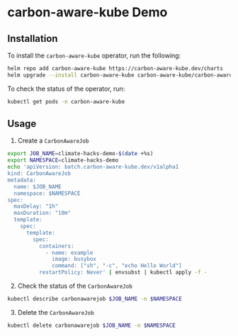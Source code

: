 # carbon-aware-kube Demo

## Installation
To install the `carbon-aware-kube` operator, run the following:

```bash
helm repo add carbon-aware-kube https://carbon-aware-kube.dev/charts
helm upgrade --install carbon-aware-kube carbon-aware-kube/carbon-aware-kube -n carbon-aware-kube
```

To check the status of the operator, run:

```bash
kubectl get pods -n carbon-aware-kube
```

## Usage

1. Create a `CarbonAwareJob`

```bash
export JOB_NAME=climate-hacks-demo-$(date +%s)
export NAMESPACE=climate-hacks-demo
echo 'apiVersion: batch.carbon-aware-kube.dev/v1alpha1
kind: CarbonAwareJob
metadata:
  name: $JOB_NAME
  namespace: $NAMESPACE
spec:
  maxDelay: "1h"
  maxDuration: "10m"
  template:
    spec:
      template:
        spec:
          containers:
            - name: example
              image: busybox
              command: ["sh", "-c", "echo Hello World"]
          restartPolicy: Never' | envsubst | kubectl apply -f -
```

2. Check the status of the `CarbonAwareJob`

```bash
kubectl describe carbonawarejob $JOB_NAME -n $NAMESPACE
```

3. Delete the `CarbonAwareJob`

```bash
kubectl delete carbonawarejob $JOB_NAME -n $NAMESPACE
```